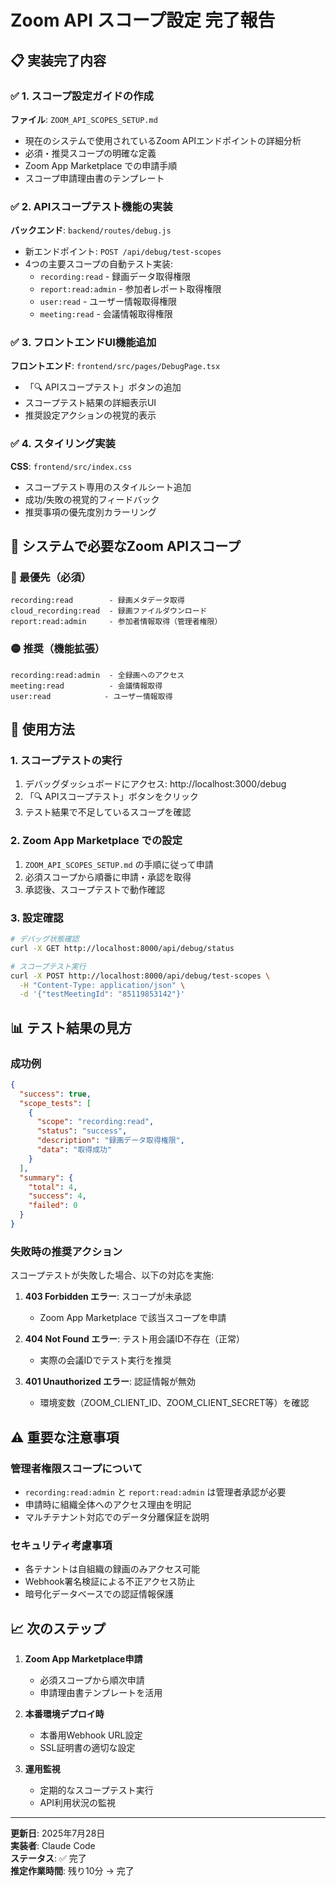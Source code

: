 # Zoom API スコープ設定 完了報告

## 📋 実装完了内容

### ✅ 1. スコープ設定ガイドの作成
**ファイル**: `ZOOM_API_SCOPES_SETUP.md`
- 現在のシステムで使用されているZoom APIエンドポイントの詳細分析
- 必須・推奨スコープの明確な定義
- Zoom App Marketplace での申請手順
- スコープ申請理由書のテンプレート

### ✅ 2. APIスコープテスト機能の実装
**バックエンド**: `backend/routes/debug.js`
- 新エンドポイント: `POST /api/debug/test-scopes`
- 4つの主要スコープの自動テスト実装:
  - `recording:read` - 録画データ取得権限
  - `report:read:admin` - 参加者レポート取得権限
  - `user:read` - ユーザー情報取得権限
  - `meeting:read` - 会議情報取得権限

### ✅ 3. フロントエンドUI機能追加
**フロントエンド**: `frontend/src/pages/DebugPage.tsx`
- 「🔍 APIスコープテスト」ボタンの追加
- スコープテスト結果の詳細表示UI
- 推奨設定アクションの視覚的表示

### ✅ 4. スタイリング実装
**CSS**: `frontend/src/index.css`
- スコープテスト専用のスタイルシート追加
- 成功/失敗の視覚的フィードバック
- 推奨事項の優先度別カラーリング

## 🎯 システムで必要なZoom APIスコープ

### 🔴 最優先（必須）
```
recording:read        - 録画メタデータ取得
cloud_recording:read  - 録画ファイルダウンロード
report:read:admin     - 参加者情報取得（管理者権限）
```

### 🟡 推奨（機能拡張）
```
recording:read:admin  - 全録画へのアクセス
meeting:read          - 会議情報取得
user:read            - ユーザー情報取得
```

## 🔧 使用方法

### 1. スコープテストの実行
1. デバッグダッシュボードにアクセス: http://localhost:3000/debug
2. 「🔍 APIスコープテスト」ボタンをクリック
3. テスト結果で不足しているスコープを確認

### 2. Zoom App Marketplace での設定
1. `ZOOM_API_SCOPES_SETUP.md` の手順に従って申請
2. 必須スコープから順番に申請・承認を取得
3. 承認後、スコープテストで動作確認

### 3. 設定確認
```bash
# デバッグ状態確認
curl -X GET http://localhost:8000/api/debug/status

# スコープテスト実行
curl -X POST http://localhost:8000/api/debug/test-scopes \
  -H "Content-Type: application/json" \
  -d '{"testMeetingId": "85119853142"}'
```

## 📊 テスト結果の見方

### 成功例
```json
{
  "success": true,
  "scope_tests": [
    {
      "scope": "recording:read",
      "status": "success",
      "description": "録画データ取得権限",
      "data": "取得成功"
    }
  ],
  "summary": {
    "total": 4,
    "success": 4,
    "failed": 0
  }
}
```

### 失敗時の推奨アクション
スコープテストが失敗した場合、以下の対応を実施:

1. **403 Forbidden エラー**: スコープが未承認
   - Zoom App Marketplace で該当スコープを申請

2. **404 Not Found エラー**: テスト用会議ID不存在（正常）
   - 実際の会議IDでテスト実行を推奨

3. **401 Unauthorized エラー**: 認証情報が無効
   - 環境変数（ZOOM_CLIENT_ID、ZOOM_CLIENT_SECRET等）を確認

## ⚠️ 重要な注意事項

### 管理者権限スコープについて
- `recording:read:admin` と `report:read:admin` は管理者承認が必要
- 申請時に組織全体へのアクセス理由を明記
- マルチテナント対応でのデータ分離保証を説明

### セキュリティ考慮事項
- 各テナントは自組織の録画のみアクセス可能
- Webhook署名検証による不正アクセス防止
- 暗号化データベースでの認証情報保護

## 📈 次のステップ

1. **Zoom App Marketplace申請**
   - 必須スコープから順次申請
   - 申請理由書テンプレートを活用

2. **本番環境デプロイ時**
   - 本番用Webhook URL設定
   - SSL証明書の適切な設定

3. **運用監視**
   - 定期的なスコープテスト実行
   - API利用状況の監視

---

**更新日**: 2025年7月28日  
**実装者**: Claude Code  
**ステータス**: ✅ 完了  
**推定作業時間**: 残り10分 → 完了
